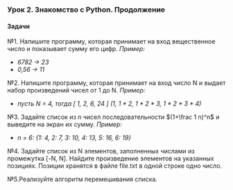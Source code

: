 ### Урок 2. Знакомство с Python. Продолжение

#### Задачи

№1. Напишите программу, которая принимает на вход вещественное число и показывает сумму его цифр.
_Пример:_
- _6782 -> 23_
- _0,56 -> 11_

№2. Напишите программу, которая принимает на вход число N и выдает набор произведений чисел от 1 до N.
_Пример:_
- _пусть N = 4, тогда [ 1, 2, 6, 24 ] (1, 1 * 2, 1 * 2 * 3, 1 * 2 * 3 * 4)_

№3. Задайте список из n чисел последовательности $(1+\frac 1 n)^n$ и выведите на экран их сумму.
_Пример:_
- _n = 6: {1: 4, 2: 7, 3: 10, 4: 13, 5: 16, 6: 19}_

№4. Задайте список из N элементов, заполненных числами из промежутка [-N, N]. Найдите произведение элементов на указанных позициях. Позиции хранятся в файле file.txt в одной строке одно число.

№5.Реализуйте алгоритм перемешивания списка.